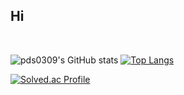 ## Hi

<br>


![pds0309's GitHub stats](https://github-readme-stats.vercel.app/api?username=pds0309&show_icons=true) [![Top Langs](https://github-readme-stats.vercel.app/api/top-langs/?username=pds0309&hide_progress=true)](https://github.com/anuraghazra/github-readme-stats)

[![Solved.ac Profile](http://mazassumnida.wtf/api/v2/generate_badge?boj=pp0309)](https://solved.ac/pp0309/)
